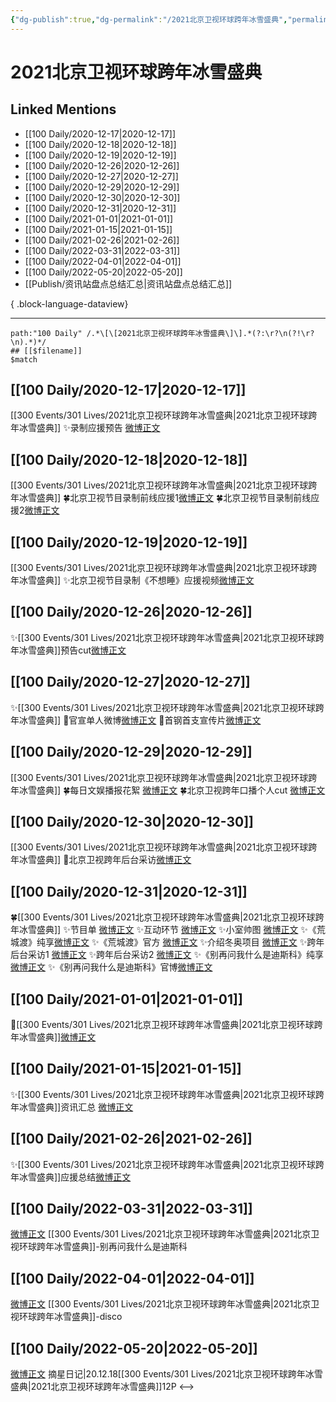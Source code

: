 ```yaml
---
{"dg-publish":true,"dg-permalink":"/2021北京卫视环球跨年冰雪盛典","permalink":"/2021北京卫视环球跨年冰雪盛典/","title":"2021北京卫视环球跨年冰雪盛典","tags":[null],"created":"2022-11-17T20:20:08.000+08:00","updated":"2023-08-24T18:31:37.596+08:00"}
---
```


# 2021北京卫视环球跨年冰雪盛典

## Linked Mentions
- [[100 Daily/2020-12-17\|2020-12-17]]
- [[100 Daily/2020-12-18\|2020-12-18]]
- [[100 Daily/2020-12-19\|2020-12-19]]
- [[100 Daily/2020-12-26\|2020-12-26]]
- [[100 Daily/2020-12-27\|2020-12-27]]
- [[100 Daily/2020-12-29\|2020-12-29]]
- [[100 Daily/2020-12-30\|2020-12-30]]
- [[100 Daily/2020-12-31\|2020-12-31]]
- [[100 Daily/2021-01-01\|2021-01-01]]
- [[100 Daily/2021-01-15\|2021-01-15]]
- [[100 Daily/2021-02-26\|2021-02-26]]
- [[100 Daily/2022-03-31\|2022-03-31]]
- [[100 Daily/2022-04-01\|2022-04-01]]
- [[100 Daily/2022-05-20\|2022-05-20]]
- [[Publish/资讯站盘点总结汇总\|资讯站盘点总结汇总]]

{ .block-language-dataview}

---

```expander
path:"100 Daily" /.*\[\[2021北京卫视环球跨年冰雪盛典\]\].*(?:\r?\n(?!\r?\n).*)*/
## [[$filename]]
$match
```
## [[100 Daily/2020-12-17\|2020-12-17]]
[[300 Events/301 Lives/2021北京卫视环球跨年冰雪盛典\|2021北京卫视环球跨年冰雪盛典]]
✨录制应援预告 [微博正文](https://weibo.com/6466290670/JyUvm994H)
## [[100 Daily/2020-12-18\|2020-12-18]]
[[300 Events/301 Lives/2021北京卫视环球跨年冰雪盛典\|2021北京卫视环球跨年冰雪盛典]]
🍀北京卫视节目录制前线应援1[微博正文](https://m.weibo.cn/6466290670/4583560747163640)
🍀北京卫视节目录制前线应援2[微博正文](https://m.weibo.cn/6466290670/4583577478237198)
## [[100 Daily/2020-12-19\|2020-12-19]]
[[300 Events/301 Lives/2021北京卫视环球跨年冰雪盛典\|2021北京卫视环球跨年冰雪盛典]]
✨北京卫视节目录制《不想睡》应援视频[微博正文](https://m.weibo.cn/6466290670/4583840142335103)

## [[100 Daily/2020-12-26\|2020-12-26]]
✨[[300 Events/301 Lives/2021北京卫视环球跨年冰雪盛典\|2021北京卫视环球跨年冰雪盛典]]预告cut[微博正文](https://m.weibo.cn/6466290670/4586349246029342)
## [[100 Daily/2020-12-27\|2020-12-27]]
✨[[300 Events/301 Lives/2021北京卫视环球跨年冰雪盛典\|2021北京卫视环球跨年冰雪盛典]]
💫官宣单人微博[微博正文](https://m.weibo.cn/6466290670/4586698636270725)
💫首钢首支宣传片[微博正文](https://m.weibo.cn/6466290670/4586868933397932)
## [[100 Daily/2020-12-29\|2020-12-29]]
[[300 Events/301 Lives/2021北京卫视环球跨年冰雪盛典\|2021北京卫视环球跨年冰雪盛典]]
🍀每日文娱播报花絮 [微博正文](https://weibo.com/6466290670/JAIvoevoz)
🍀北京卫视跨年口播个人cut [微博正文](https://weibo.com/6466290670/JAHOR0Mng)
## [[100 Daily/2020-12-30\|2020-12-30]]
[[300 Events/301 Lives/2021北京卫视环球跨年冰雪盛典\|2021北京卫视环球跨年冰雪盛典]]
🌸北京卫视跨年后台采访[微博正文](https://m.weibo.cn/6466290670/4587912803124933)
## [[100 Daily/2020-12-31\|2020-12-31]]
🍀[[300 Events/301 Lives/2021北京卫视环球跨年冰雪盛典\|2021北京卫视环球跨年冰雪盛典]]
✨节目单 [微博正文](https://weibo.com/6466290670/JB1vfCHFl)
✨互动环节 [微博正文](https://weibo.com/6466290670/JB33zarYy)
✨小室帅图 [微博正文](https://weibo.com/6466290670/JB3NcyPVp)
✨《荒城渡》纯享[微博正文](https://weibo.com/6466290670/JB3mjC8eR)
✨《荒城渡》官方 [微博正文](https://weibo.com/6466290670/JB3Fv4b0n)
✨介绍冬奥项目 [微博正文](https://weibo.com/6466290670/JB3bOmr7X)
✨跨年后台采访1 [微博正文](https://weibo.com/6466290670/JAZw13n06)
✨跨年后台采访2 [微博正文](https://weibo.com/6466290670/JB1yUhpiT)
✨《别再问我什么是迪斯科》纯享 [微博正文](https://weibo.com/6466290670/JB2YaFtwS)
✨《别再问我什么是迪斯科》官博[微博正文](https://weibo.com/6466290670/JB33zeOoI)
## [[100 Daily/2021-01-01\|2021-01-01]]
💫[[300 Events/301 Lives/2021北京卫视环球跨年冰雪盛典\|2021北京卫视环球跨年冰雪盛典]][微博正文](https://m.weibo.cn/6466290670/4588685952295740)
## [[100 Daily/2021-01-15\|2021-01-15]]
✨[[300 Events/301 Lives/2021北京卫视环球跨年冰雪盛典\|2021北京卫视环球跨年冰雪盛典]]资讯汇总 [微博正文](https://m.weibo.cn/6466290670/4593727362050336)
## [[100 Daily/2021-02-26\|2021-02-26]]
✨[[300 Events/301 Lives/2021北京卫视环球跨年冰雪盛典\|2021北京卫视环球跨年冰雪盛典]]应援总结[微博正文](https://m.weibo.cn/6466290670/4608842233810884)
## [[100 Daily/2022-03-31\|2022-03-31]]
[微博正文](https://m.weibo.cn/1731619093/4753093974294637) [[300 Events/301 Lives/2021北京卫视环球跨年冰雪盛典\|2021北京卫视环球跨年冰雪盛典]]-别再问我什么是迪斯科
## [[100 Daily/2022-04-01\|2022-04-01]]
[微博正文](https://m.weibo.cn/7305576848/4753379298903369) [[300 Events/301 Lives/2021北京卫视环球跨年冰雪盛典\|2021北京卫视环球跨年冰雪盛典]]-disco
## [[100 Daily/2022-05-20\|2022-05-20]]
[微博正文](https://m.weibo.cn/6859101100/4771189404209199) 摘星日记|20.12.18[[300 Events/301 Lives/2021北京卫视环球跨年冰雪盛典\|2021北京卫视环球跨年冰雪盛典]]12P
<-->
